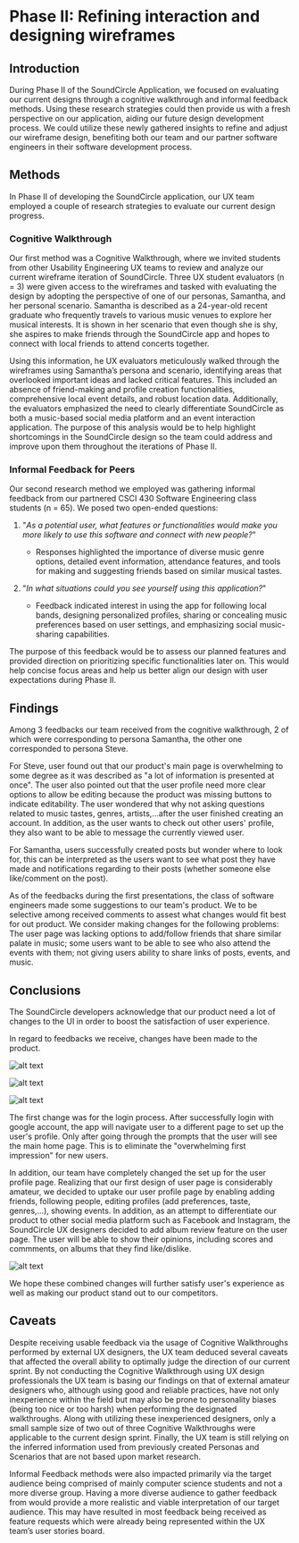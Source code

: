 # Phase II: Refining interaction and designing wireframes

## Introduction

During Phase II of the SoundCircle Application, we focused on evaluating our current designs through a cognitive walkthrough and informal feedback methods. Using these research strategies could then provide us with a fresh perspective on our application, aiding our future design development process. We could utilize these newly gathered insights to refine and adjust our wireframe design, benefiting both our team and our partner software engineers in their software development process.

## Methods

In Phase II of developing the SoundCircle application, our UX team employed a couple of research strategies to evaluate our current design progress.

### Cognitive Walkthrough
Our first method was a Cognitive Walkthrough, where we invited students from other Usability Engineering UX teams to review and analyze our current wireframe iteration of SoundCircle. Three UX student evaluators (n = 3) were given access to the wireframes and tasked with evaluating the design by adopting the perspective of one of our personas, Samantha, and her personal scenario. Samantha is described as a 24-year-old recent graduate who frequently travels to various music venues to explore her musical interests. It is shown in her scenario that even though she is shy, she aspires to make friends through the SoundCircle app and hopes to connect with local friends to attend concerts together.

Using this information, he UX evaluators meticulously walked through the wireframes using Samantha’s persona and scenario, identifying areas that overlooked important ideas and lacked critical features. This included an absence of friend-making and profile creation functionalities, comprehensive local event details, and robust location data. Additionally, the evaluators emphasized the need to clearly differentiate SoundCircle as both a music-based social media platform and an event interaction application. The purpose of this analysis would be to help highlight shortcomings in the SoundCircle design so the team could address and improve upon them throughout the iterations of Phase II.

### Informal Feedback for Peers
Our second research method we employed was gathering informal feedback from our partnered CSCI 430 Software Engineering class students (n = 65). We posed two open-ended questions:
1. "_As a potential user, what features or functionalities would make you more likely to use this software and connect with new people?_"
   - Responses highlighted the importance of diverse music genre options, detailed event information, attendance features, and tools for making and suggesting friends based on similar musical tastes.
   
3. "_In what situations could you see yourself using this application?_"
   - Feedback indicated interest in using the app for following local bands, designing personalized profiles, sharing or concealing music preferences based on user settings, and emphasizing social music-sharing capabilities.

The purpose of this feedback would be to assess our planned features and provided direction on prioritizing specific functionalities later on. This would help concise focus areas and help us better align our design with user expectations during Phase II.

## Findings

Among 3 feedbacks our team received from the cognitive walkthrough, 2 of which were corresponding to persona Samantha, the other one corresponded to persona Steve.

For Steve, user found out that our product's main page is overwhelming to some degree as it was described as "a lot of information is presented at once". The user also pointed out that the user profile need more clear options to allow be editing because the product was missing buttons to indicate editability. The user wondered that why not asking questions related to music tastes, genres, artists,...after the user finished creating an account. In addition, as the user wants to check out other users' profile, they also want to be able to message the currently viewed user.

For Samantha, users successfully created posts but wonder where to look for, this can be interpreted as the users want to see what post they have made and notifications regarding to their posts (whether someone else like/comment on the post).

As of the feedbacks during the first presentations, the class of software engineers made some suggestions to our team's product. We to be selective among received comments to assest what changes would fit best for out product. We consider making changes for the following problems: The user page was lacking options to add/follow friends that share similar palate in music; some users want to be able to see who also attend the events with them; not giving users ability to share links of posts, events, and music.

## Conclusions

The SoundCircle developers acknowledge that our product need a lot of changes to the UI in order to boost the satisfaction of user experience.

In regard to feedbacks we receive, changes have been made to the product.

![alt text](<Log in Page.png>)

![alt text](<Prompt Page.png>)

![alt text](<Username Pic Setup.png>)


The first change was for the login process. After successfully login with google account, the app will navigate user to a different page to set up the user's profile. Only after going through the prompts that the user will see the main home page. This is to eliminate the "overwhelming first impression" for new users.

In addition, our team have completely changed the set up for the user profile page. Realizing that our first design of user page is considerably amateur, we decided to uptake our user profile page by enabling adding friends, following people, editing profiles (add preferences, taste, genres,...), showing events. In addition, as an attempt to differentiate our product to other social media platform such as Facebook and Instagram, the SoundCircle UX designers decided to add album review feature on the user page. The user will be able to show their opinions, including scores and commments, on albums that they find like/dislike.

![alt text](<User Profile Page.png>)

We hope these combined changes will further satisfy user's experience as well as making our product stand out to our competitors.


## Caveats

Despite receiving usable feedback via the usage of Cognitive Walkthroughs performed by external UX designers, the UX team deduced several caveats that affected the overall ability to optimally judge the direction of our current sprint. By not conducting the Cognitive Walkthrough using UX design professionals the UX team is basing our findings on that of external amateur designers who, although using good and reliable practices, have not only inexperience within the field but may also be prone to personality biases (being too nice or too harsh) when performing the designated walkthroughs. Along with utilizing these inexperienced designers, only a small sample size of two out of three Cognitive Walkthroughs were applicable to the current design sprint. Finally, the UX team is still relying on the inferred information used from previously created Personas and Scenarios that are not based upon market research.

Informal Feedback methods were also impacted primarily via the target audience being comprised of mainly computer science students and not a more diverse group. Having a more diverse audience to gather feedback from would provide a more realistic and viable interpretation of our target audience. This may have resulted in most feedback being received as feature requests which were already being represented within the UX team’s user stories board.
